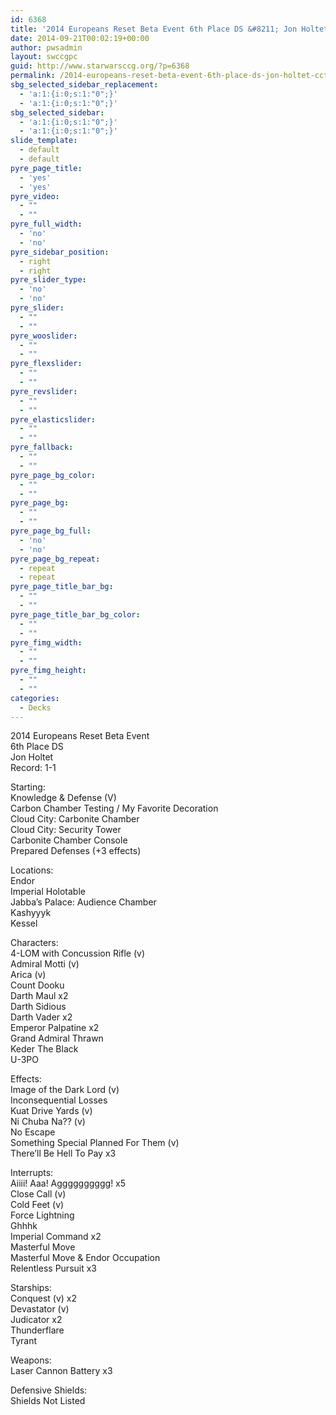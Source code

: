 ```yaml
---
id: 6368
title: '2014 Europeans Reset Beta Event 6th Place DS &#8211; Jon Holtet CCT Space'
date: 2014-09-21T00:02:19+00:00
author: pwsadmin
layout: swccgpc
guid: http://www.starwarsccg.org/?p=6368
permalink: /2014-europeans-reset-beta-event-6th-place-ds-jon-holtet-cct-space/
sbg_selected_sidebar_replacement:
  - 'a:1:{i:0;s:1:"0";}'
  - 'a:1:{i:0;s:1:"0";}'
sbg_selected_sidebar:
  - 'a:1:{i:0;s:1:"0";}'
  - 'a:1:{i:0;s:1:"0";}'
slide_template:
  - default
  - default
pyre_page_title:
  - 'yes'
  - 'yes'
pyre_video:
  - ""
  - ""
pyre_full_width:
  - 'no'
  - 'no'
pyre_sidebar_position:
  - right
  - right
pyre_slider_type:
  - 'no'
  - 'no'
pyre_slider:
  - ""
  - ""
pyre_wooslider:
  - ""
  - ""
pyre_flexslider:
  - ""
  - ""
pyre_revslider:
  - ""
  - ""
pyre_elasticslider:
  - ""
  - ""
pyre_fallback:
  - ""
  - ""
pyre_page_bg_color:
  - ""
  - ""
pyre_page_bg:
  - ""
  - ""
pyre_page_bg_full:
  - 'no'
  - 'no'
pyre_page_bg_repeat:
  - repeat
  - repeat
pyre_page_title_bar_bg:
  - ""
  - ""
pyre_page_title_bar_bg_color:
  - ""
  - ""
pyre_fimg_width:
  - ""
  - ""
pyre_fimg_height:
  - ""
  - ""
categories:
  - Decks
---
```

2014 Europeans Reset Beta Event  
6th Place DS  
Jon Holtet  
Record: 1-1

Starting:  
Knowledge & Defense (V)  
Carbon Chamber Testing / My Favorite Decoration  
Cloud City: Carbonite Chamber  
Cloud City: Security Tower  
Carbonite Chamber Console  
Prepared Defenses (+3 effects)

Locations:  
Endor  
Imperial Holotable  
Jabba&#8217;s Palace: Audience Chamber  
Kashyyyk  
Kessel

Characters:  
4-LOM with Concussion Rifle (v)  
Admiral Motti (v)  
Arica (v)  
Count Dooku  
Darth Maul x2  
Darth Sidious  
Darth Vader x2  
Emperor Palpatine x2  
Grand Admiral Thrawn  
Keder The Black  
U-3PO

Effects:  
Image of the Dark Lord (v)  
Inconsequential Losses  
Kuat Drive Yards (v)  
Ni Chuba Na?? (v)  
No Escape  
Something Special Planned For Them (v)  
There&#8217;ll Be Hell To Pay x3

Interrupts:  
Aiiii! Aaa! Agggggggggg! x5  
Close Call (v)  
Cold Feet (v)  
Force Lightning  
Ghhhk  
Imperial Command x2  
Masterful Move  
Masterful Move & Endor Occupation  
Relentless Pursuit x3

Starships:  
Conquest (v) x2  
Devastator (v)  
Judicator x2  
Thunderflare  
Tyrant

Weapons:  
Laser Cannon Battery x3

Defensive Shields:  
Shields Not Listed